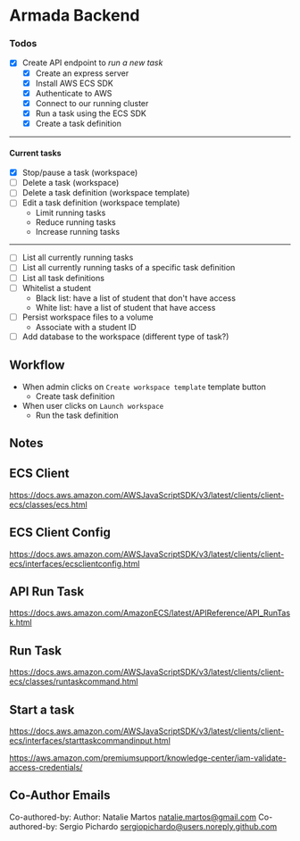 # Armada Backend

### Todos

- [x] Create API endpoint to _run a new task_
  - [x] Create an express server
  - [x] Install AWS ECS SDK
  - [x] Authenticate to AWS
  - [x] Connect to our running cluster
  - [x] Run a task using the ECS SDK
  - [x] Create a task definition

---

#### Current tasks

- [x] Stop/pause a task (workspace)
- [ ] Delete a task (workspace)
- [ ] Delete a task definition (workspace template)
- [ ] Edit a task definition (workspace template)
  - Limit running tasks
  - Reduce running tasks
  - Increase running tasks

---

- [ ] List all currently running tasks
- [ ] List all currently running tasks of a specific task definition
- [ ] List all task definitions
- [ ] Whitelist a student
  - Black list: have a list of student that don't have access
  - White list: have a list of student that have access
- [ ] Persist workspace files to a volume
  - Associate with a student ID
- [ ] Add database to the workspace (different type of task?)

## Workflow

- When admin clicks on `Create workspace template` template button
  - Create task definition
- When user clicks on `Launch workspace`
  - Run the task definition

## Notes

## ECS Client

https://docs.aws.amazon.com/AWSJavaScriptSDK/v3/latest/clients/client-ecs/classes/ecs.html

## ECS Client Config

https://docs.aws.amazon.com/AWSJavaScriptSDK/v3/latest/clients/client-ecs/interfaces/ecsclientconfig.html

## API Run Task

https://docs.aws.amazon.com/AmazonECS/latest/APIReference/API_RunTask.html

## Run Task

https://docs.aws.amazon.com/AWSJavaScriptSDK/v3/latest/clients/client-ecs/classes/runtaskcommand.html

## Start a task

https://docs.aws.amazon.com/AWSJavaScriptSDK/v3/latest/clients/client-ecs/interfaces/starttaskcommandinput.html

https://aws.amazon.com/premiumsupport/knowledge-center/iam-validate-access-credentials/

## Co-Author Emails

Co-authored-by: Author: Natalie Martos <natalie.martos@gmail.com>
Co-authored-by: Sergio Pichardo <sergiopichardo@users.noreply.github.com>
